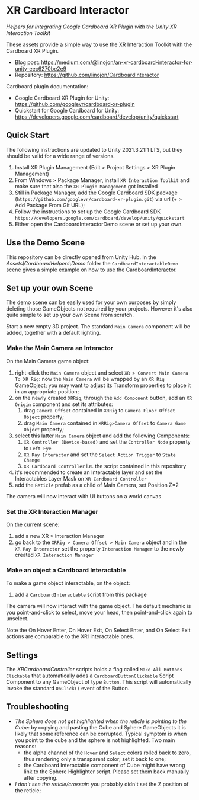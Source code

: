 # XR Cardboard Interactor #

_Helpers for integrating Google Cardboard XR Plugin with the Unity XR Interaction Toolkit_

These assets provide a simple way to use the XR Interaction Toolkit with the Cardboard XR Plugin. 

* Blog post: https://medium.com/@linojon/an-xr-cardboard-interactor-for-unity-eec6270be2e9
* Repository: https://github.com/linojon/CardboardInteractor


Cardboard plugin documentation:

* Google Cardboard XR Plugin for Unity: https://github.com/googlevr/cardboard-xr-plugin
* Quickstart for Google Cardboard for Unity: https://developers.google.com/cardboard/develop/unity/quickstart

## Quick Start ##

The following instructions are updated to Unity 2021.3.21f1 LTS, but they should be valid for a wide range of versions.

1. Install XR Plugin Management (Edit > Project Settings > XR Plugin Management)
2. From Windows > Package Manager, install `XR Interaction Toolkit` and make sure that also the `XR Plugin Management` got installed
3. Still in Package Manager, add the Google Cardboard SDK package (`https://github.com/googlevr/cardboard-xr-plugin.git`) via url (+ > Add Package From Git URL);
4. Follow the instructions to set up the Google Cardboard SDK `https://developers.google.com/cardboard/develop/unity/quickstart`
5. Either open the CardboardInteractorDemo scene or set up your own.

## Use the Demo Scene ##

This repository can be directly opened from Unity Hub. In the _Assets\CardboardHelpers\Demo_ folder the `CardboardInteractableDemo` scene gives a simple example on how to use the CardboardInteractor.

## Set up your own Scene

The demo scene can be easily used for your own purposes by simply deleting those GameObjects not required by your projects. However it's also quite simple to set up your own Scene from scratch.

Start a new empty 3D project. The standard `Main Camera` component will be added, together with a default lighting.

### Make the Main Camera an Interactor

On the Main Camera game object:
1. right-click the `Main Camera` object and select `XR > Convert Main Camera To XR Rig`: now the `Main Camera` will be wrapped by an `XR Rig` GameObject; you may want to adjust its Transform properties to place it in an appropriate position;
2. on the newly created `XRRig`, through the `Add Component` button, add an `XR Origin` component and set its attributes:
   1. drag `Camera Offset` contained in `XRRig` to `Camera Floor Offset Object` property;
   2. drag `Main Camera` contained in `XRRig>Camera Offset` to `Camera Game Object` property;
3. select this latter `Main Camera` object and add the following Components:
   1. `XR Controller (Device-based)` and set the `Controller Node` property to `Left Eye`
   2. `XR Ray Interactor` and set the `Select Action Trigger` to `State Change`
   3. `XR Cardboard Controller` i.e. the script contained in this repository
4. it's recommended to create an Interactable layer and set the Interactables Layer Mask on `XR Cardboard Controller`
5. add the `Reticle` prefab as a child of Main Camera, set Position Z=2

The camera will now interact with UI buttons on a world canvas

### Set the XR Interaction Manager
On the current scene:
1. add a new XR > Interaction Manager
2. go back to the `XRRig > Camera Offset > Main Camera` object and in the `XR Ray Interactor` set the property `Interaction Manager` to the newly created `XR Interaction Manager`

### Make an object a Cardboard Interactable

To make a game object interactable, on the object:
1. add a `CardboardInteractable` script from this package

The camera will now interact with the game object. The default mechanic is you point-and-click to select, move your head, then point-and-click again to unselect.

Note the On Hover Enter, On Hover Exit, On Select Enter, and On Select Exit actions are comparable to the XRI interactable ones.

## Settings
The _XRCardboardController_ scripts holds a flag called `Make All Buttons Clickable` that automatically adds a `CardboardButtonClickable` Script Component to any GameObject of type `Button`. This script will automatically invoke the standard `OnClick()` event of the Button.

## Troubleshooting
- *The Sphere does not get highlighted when the reticle is pointing to the Cube*: by copying and pasting the Cube and Sphere GameObjects it is likely that some reference can be corrupted. Typical symptom is when you point to the cube and the sphere is not highlighted. Two main reasons:
   + the alpha channel of the `Hover` and `Select` colors rolled back to zero, thus rendering only a transparent color; set it back to one;
   + the Cardboard Interactable component of Cube might have wrong link to the Sphere Highlighter script. Please set them back manually after copying.
- *I don't see the reticle/crossair*: you probably didn't set the Z position of the reticle;

